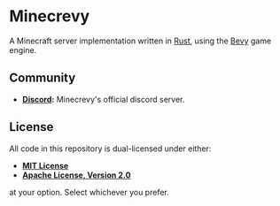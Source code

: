 # Minecrevy

A Minecraft server implementation written in [Rust](https://rust-lang.org), using the [Bevy](https://bevyengine.org) game engine.

## Community

- **[Discord](https://discord.gg/wsvpeunPPS):** Minecrevy's official discord server.

## License

All code in this repository is dual-licensed under either:
- **[MIT License](https://github.com/ItsDoot/minecrevy/blob/dev/LICENSE-MIT.md)**
- **[Apache License, Version 2.0](https://github.com/ItsDoot/minecrevy/blob/dev/LICENSE-APACHE.md)**

at your option. Select whichever you prefer.
